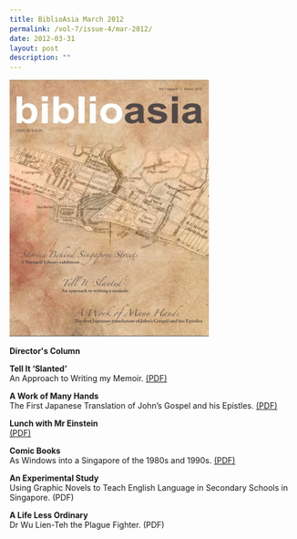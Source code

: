 ```yaml
---
title: BiblioAsia March 2012
permalink: /vol-7/issue-4/mar-2012/
date: 2012-03-31
layout: post
description: ""
---
```

<img style="width: 350px; height: 450px;" src="/images/vol-7-issue-4/A1.JPG">

**Director's Column**

**Tell It ‘Slanted’**<br>
An Approach to Writing my Memoir. [(PDF)](/files/pdf/vol-7/issue-4/v7-issue4_WritingMemoir.pdf)
 
**A Work of Many Hands**<br>
The First Japanese Translation of John’s Gospel and his Epistles. [(PDF)](/files/pdf/vol-7/issue-4/v7-issue4_JohnGospelEpistles.pdf)

**Lunch with Mr Einstein**<br> [(PDF)](/files/pdf/vol-7/issue-4/v7-issue4_EinsteinLunch.pdf)

**Comic Books**<br>
As Windows into a Singapore of the 1980s and 1990s. [(PDF)](/files/pdf/vol-7/issue-4/v7-issue4_ComicBooks.pdf)

**An Experimental Study**<br>
Using Graphic Novels to Teach English Language in Secondary Schools in Singapore. (PDF)

**A Life Less Ordinary**<br>
Dr Wu Lien-Teh the Plague Fighter. (PDF)